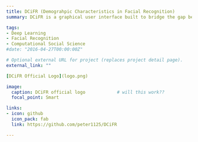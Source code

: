 ```yaml
---
title: DCiFR (Demograhpic Characteristics in Facial Recognition)
summary: DCiFR is a graphical user interface built to bridge the gap between the wide amount of sociological data available online and those lacking the coding literacy required to analyze such data. DCiFR uses deep learning models to evaluate demographic characteristics of images uploaded by the user, and provides CSV output containing analysis results of the characteristics indicated by the user.

tags:
- Deep Learning
- Facial Recognition
- Computational Social Science
#date: "2016-04-27T00:00:00Z"

# Optional external URL for project (replaces project detail page).
external_link: ""

[DCiFR Official Logo](logo.png)

image:
  caption: DCiFR official logo            # will this work??
  focal_point: Smart

links:
- icon: github
  icon_pack: fab
  link: https://github.com/peter1125/DCiFR

---
```

